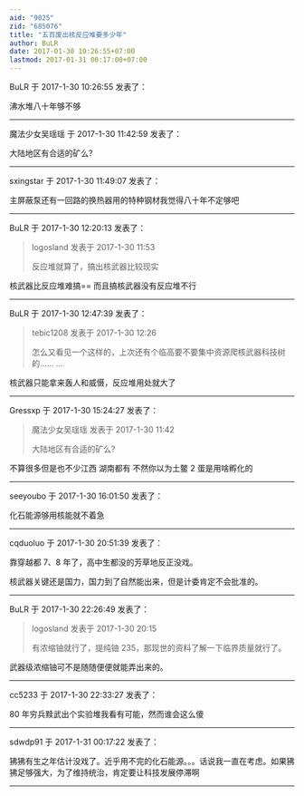 ```yaml
---
aid: "9025"
zid: "685076"
title: "五百废出核反应堆要多少年"
author: BuLR
date: 2017-01-30 10:26:55+07:00
lastmod: 2017-01-31 00:17:00+07:00
---
```


BuLR 于 2017-1-30 10:26:55 发表了：

沸水堆八十年够不够

---

魔法少女吴瑶瑶 于 2017-1-30 11:42:59 发表了：

大陆地区有合适的矿么?

---

sxingstar 于 2017-1-30 11:49:07 发表了：

主屏蔽泵还有一回路的换热器用的特种钢材我觉得八十年不定够吧

---

BuLR 于 2017-1-30 12:20:13 发表了：

> logosland 发表于 2017-1-30 11:53
>
> 反应堆就算了，搞出核武器比较现实

核武器比反应堆难搞== 而且搞核武器没有反应堆不行

---

BuLR 于 2017-1-30 12:47:39 发表了：

> tebic1208 发表于 2017-1-30 12:26
>
> 怎么又看见一个这样的，上次还有个临高要不要集中资源爬核武器科技树的…… ...

核武器只能拿来轰人和威慑，反应堆用处就大了

---

Gressxp 于 2017-1-30 15:24:27 发表了：

> 魔法少女吴瑶瑶 发表于 2017-1-30 11:42
>
> 大陆地区有合适的矿么?

不算很多但是也不少江西 湖南都有 不然你以为土鳖 2 蛋是用啥孵化的

---

seeyoubo 于 2017-1-30 16:01:50 发表了：

化石能源够用核能就不着急

---

cqduoluo 于 2017-1-30 20:51:39 发表了：

靠穿越都 7、8 年了，高中生都没的芳草地反正没戏。

核武器关键还是国力，国力到了自然能出来，但是计委肯定不会批准的。

---

BuLR 于 2017-1-30 22:26:49 发表了：

> logosland 发表于 2017-1-30 20:15
>
> 有浓缩铀就行了，提纯铀 235，那现世的资料了解一下临界质量就行了。

武器级浓缩铀可不是随随便便就能弄出来的。

---

cc5233 于 2017-1-30 22:33:27 发表了：

80 年穷兵黩武出个实验堆我看有可能，然而谁会这么傻

---

sdwdp91 于 2017-1-31 00:17:22 发表了：

狒狒有生之年估计没戏了。近乎用不完的化石能源。。。话说我一直在考虑。如果狒狒足够强大，为了维持统治，肯定要让科技发展停滞啊

---
